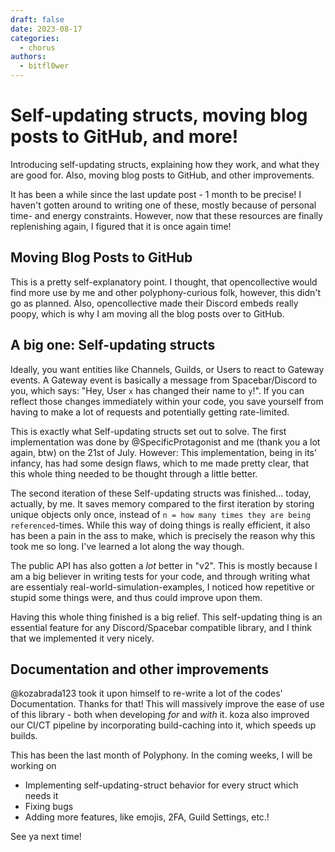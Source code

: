 ```yaml
---
draft: false 
date: 2023-08-17
categories:
  - chorus
authors:
  - bitfl0wer
---
```


# Self-updating structs, moving blog posts to GitHub, and more!

Introducing self-updating structs, explaining how they work, and what they are good for. Also, moving blog posts to GitHub, and other improvements.

<!-- more -->

It has been a while since the last update post - 1 month to be precise! I haven't gotten around to writing one of these, mostly because of personal time- and energy constraints. However, now that these resources are finally replenishing again, I figured that it is once again time!

## Moving Blog Posts to GitHub

This is a pretty self-explanatory point. I thought, that opencollective would find more use by me and other polyphony-curious folk, however, this didn't go as planned. Also, opencollective made their Discord embeds really poopy, which is why I am moving all the blog posts over to GitHub.

## A big one: Self-updating structs

Ideally, you want entities like Channels, Guilds, or Users to react to Gateway events. A Gateway event is basically a message from Spacebar/Discord to you, which says: "Hey, User `x` has changed their name to `y`!". If you can reflect those changes immediately within your code, you save yourself from having to make a lot of requests and potentially getting rate-limited.

This is exactly what Self-updating structs set out to solve. The first implementation was done by @SpecificProtagonist and me (thank you a lot again, btw) on the 21st of July. However: This implementation, being in its' infancy, has had some design flaws, which to me made pretty clear, that this whole thing needed to be thought through a little better.

The second iteration of these Self-updating structs was finished... today, actually, by me. It saves memory compared to the first iteration by storing unique objects only once, instead of `n = how many times they are being referenced`-times. While this way of doing things is really efficient, it also has been a pain in the ass to make, which is precisely the reason why this took me so long. I've learned a lot along the way though.

The public API has also gotten a *lot* better in "v2". This is mostly because I am a big believer in writing tests for your code, and through writing what are essentialy real-world-simulation-examples, I noticed how repetitive or stupid some things were, and thus could improve upon them.

Having this whole thing finished is a big relief. This self-updating thing is an essential feature for any Discord/Spacebar compatible library, and I think that we implemented it very nicely.

## Documentation and other improvements

@kozabrada123 took it upon himself to re-write a lot of the codes' Documentation. Thanks for that! This will massively improve the ease of use of this library - both when developing *for* and *with* it. koza also improved our CI/CT pipeline by incorporating build-caching into it, which speeds up builds.

This has been the last month of Polyphony. In the coming weeks, I will be working on
- Implementing self-updating-struct behavior for every struct which needs it
- Fixing bugs
- Adding more features, like emojis, 2FA, Guild Settings, etc.!

See ya next time!